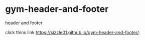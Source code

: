 # gym-header-and-footer
header and footer

click thins link  https://sizzle01.github.io/gym-header-and-footer/.
